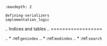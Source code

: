 ```{include} ../README.md
```

```{toctree}
:maxdepth: 2

defining-serializers
implementation_logic
```

.. Indices and tables
.. ==================

.. * :ref:`genindex`
.. * :ref:`modindex`
.. * :ref:`search`
